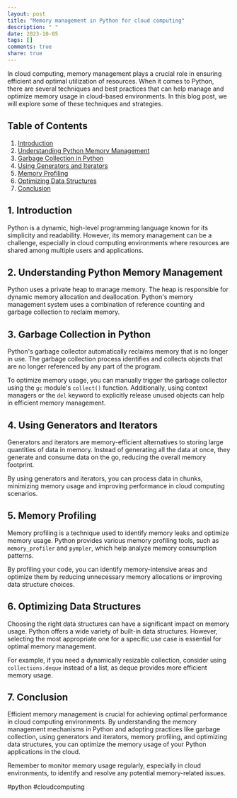 ```yaml
---
layout: post
title: "Memory management in Python for cloud computing"
description: " "
date: 2023-10-05
tags: []
comments: true
share: true
---
```


In cloud computing, memory management plays a crucial role in ensuring efficient and optimal utilization of resources. When it comes to Python, there are several techniques and best practices that can help manage and optimize memory usage in cloud-based environments. In this blog post, we will explore some of these techniques and strategies.

## Table of Contents

1. [Introduction](#introduction)
2. [Understanding Python Memory Management](#understanding-python-memory-management)
3. [Garbage Collection in Python](#garbage-collection-in-python)
4. [Using Generators and Iterators](#using-generators-and-iterators)
5. [Memory Profiling](#memory-profiling)
6. [Optimizing Data Structures](#optimizing-data-structures)
7. [Conclusion](#conclusion)

## 1. Introduction <a name="introduction"></a>

Python is a dynamic, high-level programming language known for its simplicity and readability. However, its memory management can be a challenge, especially in cloud computing environments where resources are shared among multiple users and applications.

## 2. Understanding Python Memory Management <a name="understanding-python-memory-management"></a>

Python uses a private heap to manage memory. The heap is responsible for dynamic memory allocation and deallocation. Python's memory management system uses a combination of reference counting and garbage collection to reclaim memory.

## 3. Garbage Collection in Python <a name="garbage-collection-in-python"></a>

Python's garbage collector automatically reclaims memory that is no longer in use. The garbage collection process identifies and collects objects that are no longer referenced by any part of the program.

To optimize memory usage, you can manually trigger the garbage collector using the `gc` module's `collect()` function. Additionally, using context managers or the `del` keyword to explicitly release unused objects can help in efficient memory management.

## 4. Using Generators and Iterators <a name="using-generators-and-iterators"></a>

Generators and iterators are memory-efficient alternatives to storing large quantities of data in memory. Instead of generating all the data at once, they generate and consume data on the go, reducing the overall memory footprint.

By using generators and iterators, you can process data in chunks, minimizing memory usage and improving performance in cloud computing scenarios.

## 5. Memory Profiling <a name="memory-profiling"></a>

Memory profiling is a technique used to identify memory leaks and optimize memory usage. Python provides various memory profiling tools, such as `memory_profiler` and `pympler`, which help analyze memory consumption patterns.

By profiling your code, you can identify memory-intensive areas and optimize them by reducing unnecessary memory allocations or improving data structure choices.

## 6. Optimizing Data Structures <a name="optimizing-data-structures"></a>

Choosing the right data structures can have a significant impact on memory usage. Python offers a wide variety of built-in data structures. However, selecting the most appropriate one for a specific use case is essential for optimal memory management.

For example, if you need a dynamically resizable collection, consider using `collections.deque` instead of a list, as deque provides more efficient memory usage.

## 7. Conclusion <a name="conclusion"></a>

Efficient memory management is crucial for achieving optimal performance in cloud computing environments. By understanding the memory management mechanisms in Python and adopting practices like garbage collection, using generators and iterators, memory profiling, and optimizing data structures, you can optimize the memory usage of your Python applications in the cloud.

Remember to monitor memory usage regularly, especially in cloud environments, to identify and resolve any potential memory-related issues.

#python #cloudcomputing